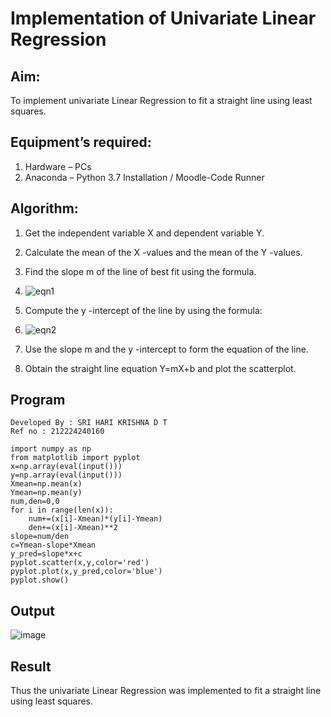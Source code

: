 # Implementation of Univariate Linear Regression
## Aim:
To implement univariate Linear Regression to fit a straight line using least squares.
## Equipment’s required:
1.	Hardware – PCs
2.	Anaconda – Python 3.7 Installation / Moodle-Code Runner
## Algorithm:
1.	Get the independent variable X and dependent variable Y.
2.	Calculate the mean of the X -values and the mean of the Y -values.
3.	Find the slope m of the line of best fit using the formula.
4.	![eqn1](./eq1.jpg)

6.	Compute the y -intercept of the line by using the formula:
7.	![eqn2](./eq2.jpg)  
8.	Use the slope m and the y -intercept to form the equation of the line.
9.	Obtain the straight line equation Y=mX+b and plot the scatterplot.
## Program
```
Developed By : SRI HARI KRISHNA D T
Ref no : 212224240160

import numpy as np
from matplotlib import pyplot
x=np.array(eval(input()))
y=np.array(eval(input()))
Xmean=np.mean(x)
Ymean=np.mean(y)
num,den=0,0
for i in range(len(x)):
    num+=(x[i]-Xmean)*(y[i]-Ymean)
    den+=(x[i]-Xmean)**2
slope=num/den
c=Ymean-slope*Xmean
y_pred=slope*x+c
pyplot.scatter(x,y,color='red')
pyplot.plot(x,y_pred,color='blue')
pyplot.show()
```
## Output
![image](https://github.com/user-attachments/assets/273cfe13-88df-4e26-969e-d4645efd2631)


## Result
Thus the univariate Linear Regression was implemented to fit a straight line using least squares.
